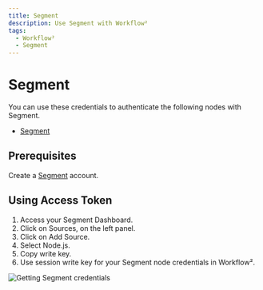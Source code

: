 ```yaml
---
title: Segment
description: Use Segment with Workflow²
tags:
  - Workflow²
  - Segment
---
```

# Segment

You can use these credentials to authenticate the following nodes with Segment.
- [Segment](/workflow/integrations/nodes/workflow-nodes-base.segment/)

## Prerequisites

Create a [Segment](https://segment.com/) account.

## Using Access Token

1. Access your Segment Dashboard.
2. Click on Sources, on the left panel.
3. Click on Add Source.
4. Select Node.js.
5. Copy write key.
6. Use session write key for your Segment node credentials in Workflow².

![Getting Segment credentials](/_images/integrations/credentials/segment/using-access-token.gif)
